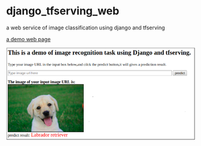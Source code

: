 # django_tfserving_web
a web service of image classification using django and tfserving

[a demo web page](http://47.101.197.166:8080/search-form)


[![web page](https://github.com/Jerryzhangzhao/django_tfserving_web/blob/master/img_src/web_page.png)](http://47.101.197.166:8080/search-form)

